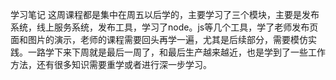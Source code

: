 ﻿学习笔记
这周课程都是集中在周五以后学的，主要学习了三个模块，主要是发布系统，线上服务系统，发布工具，学习了node。js等几个工具，学了老师发布页面和图片的演示，老师的课程需要回头再学一遍，尤其是后续部分，需要模仿实践。一路学下来下周就是最后一周了，和最后生产越来越近，也是学到了一些工作方法，还有很多知识需要重学或者进行深一步学习。